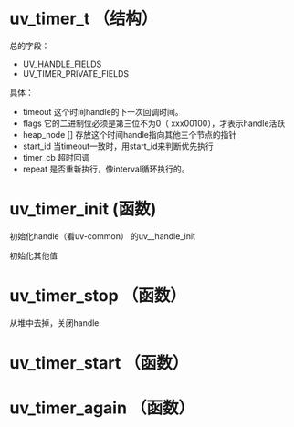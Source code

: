 # uv_timer_t （结构）

总的字段：

-  UV_HANDLE_FIELDS
- UV_TIMER_PRIVATE_FIELDS

具体：

- timeout  这个时间handle的下一次回调时间。
- flags  它的二进制位必须是第三位不为0（ xxx00100），才表示handle活跃
- heap_node []  存放这个时间handle指向其他三个节点的指针
- start_id  当timeout一致时，用start_id来判断优先执行
- timer_cb   超时回调
- repeat  是否重新执行，像interval循环执行的。

# uv_timer_init (函数)

初始化handle（看uv-common） 的uv__handle_init

初始化其他值

# uv_timer_stop （函数）

从堆中去掉，关闭handle

# uv_timer_start （函数）

# uv_timer_again （函数）

